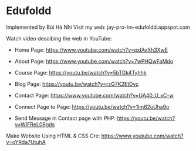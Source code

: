 # Edufoldd
Implemented by Bùi Hà Nhi
Visit my web:  jay-pro-hn-edufoldd.appspot.com

Watch video descibing the web in YouTube:
- Home Page: https://www.youtube.com/watch?v=pxIAvXh3XwE
- About Page: https://www.youtube.com/watch?v=7wPHQwFaMdo
- Course Page: https://youtu.be/watch?v=5bTGk4Tyhhk
- Blog Page: https://youtu.be/watch?v=rzG7K2EtDvc
- Contact Page: https://www.youtube.com/watch?v=UA40_U_xC-w

- Connect Page to Page: https://youtu.be/watch?v=1Im62uUha9o
- Send Message in Contact page with PHP: https://youtu.be/watch?v=WIFReL08gds


Make Website Using HTML &amp; CSS
Cre: https://www.youtube.com/watch?v=oYRda7UtuhA